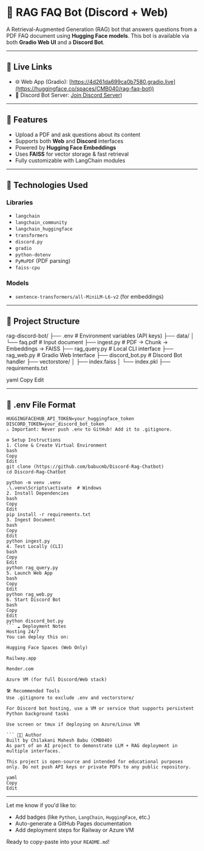 # 🤖 RAG FAQ Bot (Discord + Web)

A Retrieval-Augmented Generation (RAG) bot that answers questions from a PDF FAQ document using **Hugging Face models**. This bot is available via both **Gradio Web UI** and a **Discord Bot**.

---

## 🔗 Live Links

- 🌐 Web App (Gradio): [https://4d261da699ca0b7580.gradio.live](https://huggingface.co/spaces/CMB040/rag-faq-bot))
- 💬 Discord Bot Server: [Join Discord Server](https://discord.gg/U5mczbRc))

---

## 📌 Features

- Upload a PDF and ask questions about its content
- Supports both **Web** and **Discord** interfaces
- Powered by **Hugging Face Embeddings**
- Uses **FAISS** for vector storage & fast retrieval
- Fully customizable with LangChain modules

---

## 🧠 Technologies Used

### Libraries
- `langchain`
- `langchain_community`
- `langchain_huggingface`
- `transformers`
- `discord.py`
- `gradio`
- `python-dotenv`
- `PyMuPDF` (PDF parsing)
- `faiss-cpu`

### Models
- `sentence-transformers/all-MiniLM-L6-v2` (for embeddings)

---

## 📁 Project Structure

rag-discord-bot/
├── .env # Environment variables (API keys)
├── data/
│ └── faq.pdf # Input document
├── ingest.py # PDF → Chunk → Embeddings → FAISS
├── rag_query.py # Local CLI interface
├── rag_web.py # Gradio Web Interface
├── discord_bot.py # Discord Bot handler
├── vectorstore/
│ ├── index.faiss
│ └── index.pkl
├── requirements.txt

yaml
Copy
Edit

---

## 🔐 .env File Format

```env
HUGGINGFACEHUB_API_TOKEN=your_huggingface_token
DISCORD_TOKEN=your_discord_bot_token
⚠️ Important: Never push .env to GitHub! Add it to .gitignore.

⚙️ Setup Instructions
1. Clone & Create Virtual Environment
bash
Copy
Edit
git clone (https://github.com/babucmb/Discord-Rag-Chatbot)
cd Discord-Rag-Chatbot

python -m venv .venv
.\.venv\Scripts\activate  # Windows
2. Install Dependencies
bash
Copy
Edit
pip install -r requirements.txt
3. Ingest Document
bash
Copy
Edit
python ingest.py
4. Test Locally (CLI)
bash
Copy
Edit
python rag_query.py
5. Launch Web App
bash
Copy
Edit
python rag_web.py
6. Start Discord Bot
bash
Copy
Edit
python discord_bot.py
``` ☁️ Deployment Notes
Hosting 24/7
You can deploy this on:

Hugging Face Spaces (Web Only)

Railway.app

Render.com

Azure VM (for full Discord/Web stack)

🛠 Recommended Tools
Use .gitignore to exclude .env and vectorstore/

For Discord bot hosting, use a VM or service that supports persistent Python background tasks

Use screen or tmux if deploying on Azure/Linux VM

``` 👨‍💻 Author
Built by Chilakani Mahesh Babu (CMB040)
As part of an AI project to demonstrate LLM + RAG deployment in multiple interfaces.
```
``` 📜 License
This project is open-source and intended for educational purposes only. Do not push API keys or private PDFs to any public repository.

yaml
Copy
Edit
```
---

Let me know if you'd like to:
- Add badges (like `Python`, `LangChain`, `HuggingFace`, etc.)
- Auto-generate a GitHub Pages documentation
- Add deployment steps for Railway or Azure VM

Ready to copy-paste into your `README.md`!

